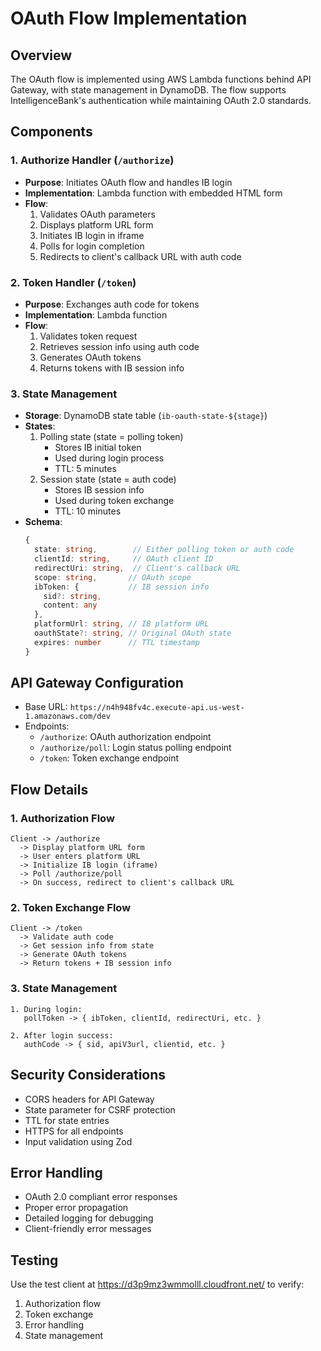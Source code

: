 # OAuth Flow Implementation

## Overview
The OAuth flow is implemented using AWS Lambda functions behind API Gateway, with state management in DynamoDB. The flow supports IntelligenceBank's authentication while maintaining OAuth 2.0 standards.

## Components

### 1. Authorize Handler (`/authorize`)
- **Purpose**: Initiates OAuth flow and handles IB login
- **Implementation**: Lambda function with embedded HTML form
- **Flow**:
  1. Validates OAuth parameters
  2. Displays platform URL form
  3. Initiates IB login in iframe
  4. Polls for login completion
  5. Redirects to client's callback URL with auth code

### 2. Token Handler (`/token`)
- **Purpose**: Exchanges auth code for tokens
- **Implementation**: Lambda function
- **Flow**:
  1. Validates token request
  2. Retrieves session info using auth code
  3. Generates OAuth tokens
  4. Returns tokens with IB session info

### 3. State Management
- **Storage**: DynamoDB state table (`ib-oauth-state-${stage}`)
- **States**:
  1. Polling state (state = polling token)
     - Stores IB initial token
     - Used during login process
     - TTL: 5 minutes
  2. Session state (state = auth code)
     - Stores IB session info
     - Used during token exchange
     - TTL: 10 minutes
- **Schema**:
  ```typescript
  {
    state: string,        // Either polling token or auth code
    clientId: string,     // OAuth client ID
    redirectUri: string,  // Client's callback URL
    scope: string,       // OAuth scope
    ibToken: {           // IB session info
      sid?: string,
      content: any
    },
    platformUrl: string, // IB platform URL
    oauthState?: string, // Original OAuth state
    expires: number      // TTL timestamp
  }
  ```

## API Gateway Configuration
- Base URL: `https://n4h948fv4c.execute-api.us-west-1.amazonaws.com/dev`
- Endpoints:
  - `/authorize`: OAuth authorization endpoint
  - `/authorize/poll`: Login status polling endpoint
  - `/token`: Token exchange endpoint

## Flow Details

### 1. Authorization Flow
```
Client -> /authorize
  -> Display platform URL form
  -> User enters platform URL
  -> Initialize IB login (iframe)
  -> Poll /authorize/poll
  -> On success, redirect to client's callback URL
```

### 2. Token Exchange Flow
```
Client -> /token
  -> Validate auth code
  -> Get session info from state
  -> Generate OAuth tokens
  -> Return tokens + IB session info
```

### 3. State Management
```
1. During login:
   pollToken -> { ibToken, clientId, redirectUri, etc. }

2. After login success:
   authCode -> { sid, apiV3url, clientid, etc. }
```

## Security Considerations
- CORS headers for API Gateway
- State parameter for CSRF protection
- TTL for state entries
- HTTPS for all endpoints
- Input validation using Zod

## Error Handling
- OAuth 2.0 compliant error responses
- Proper error propagation
- Detailed logging for debugging
- Client-friendly error messages

## Testing
Use the test client at https://d3p9mz3wmmolll.cloudfront.net/ to verify:
1. Authorization flow
2. Token exchange
3. Error handling
4. State management
